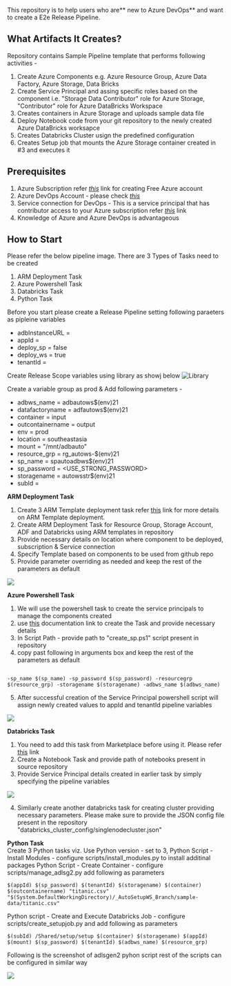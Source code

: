 This repository is to help users who are** new to Azure DevOps** and want to create a E2e Release Pipeline. 
## What Artifacts It Creates? ##
Repository contains Sample Pipeline template that performs following activities - 
1. Create Azure Components e.g. Azure Resource Group, Azure Data Factory, Azure Storage, Data Bricks
2. Create Service Principal and assing specific roles based on the component i.e. "Storage Data Contributor" role for Azure Storage, "Contributor" role for Azure DataBricks Workspace 
3. Creates containers in Azure Storage and uploads sample data file
4. Deploy Notebook code from your git repository to the newly created Azure DataBricks worksapce
5. Creates Databricks Cluster usign the predefined configuration
6. Creates Setup job that mounts the Azure Storage container created in #3 and executes it 

## Prerequisites ##
1. Azure Subscription refer [_this_](https://azure.microsoft.com/en-in/free/) link for creating Free Azure account
2. Azure DevOps Account -  please check [_this_](https://docs.microsoft.com/en-us/azure/devops/user-guide/sign-up-invite-teammates?view=azure-devops)
3. Service connection for DevOps - This is a service principal that has contributor access to your Azure subscription refer [_this_](https://docs.microsoft.com/en-us/azure/devops/pipelines/library/service-endpoints?view=azure-devops&tabs=yaml) link
4. Knowledge of Azure and Azure DevOps is advantageous 

## How to Start ##
Please refer the below pipeline image. There are 3 Types of Tasks need to be created
1. ARM Deployment Task
2. Azure Powershell Task
3. Databricks Task
4. Python Task

Before you start please create a Release Pipeline setting following paraeters as pipleine variables
* adbInstanceURL = <VALUE KEEP EMPTY>
* appId = <VALUE KEEP EMPTY>
* deploy_sp = false
* deploy_ws = true
* tenantId = <VALUE KEEP EMPTY>

Create Release Scope variables using library as showj below
![Library](imgs/library.png)

Create a variable group as prod & Add following parameters - 
* adbws_name = adbautows$(env)21
* datafactoryname = adfautows$(env)21
* container = input
* outcontainername = output
* env = prod
* location = southeastasia
* mount = "/mnt/adbauto"
* resource_grp = rg_autows-$(env)21
* sp_name = spautoadbws$(env)21
* sp_password = <USE_STRONG_PASSWORD>
* storagename = autowsstr$(env)21
* subId = <ID OF YOUR SUBSCRIPTION>

<b> ARM Deployment Task </b>
1. Create 3 ARM Template deployment task refer [this](https://github.com/microsoft/azure-pipelines-tasks/blob/master/Tasks/AzureResourceManagerTemplateDeploymentV3/README.md) link for more details on ARM Template deployment.
2. Create ARM Deployment Task for Resource Group, Storage Account, ADF and Databricks using ARM templates in repository  
3. Provide necessary details on location where component to be deployed, subscription & Service connection
4. Specify Template based on components to be used from github repo
5. Provide parameter overriding as needed and keep the rest of the parameters as default

![](imgs/arm_task.png)


<b> Azure Powershell Task </b>
1. We will use the powershell task to create the service principals to manage the components created
2. use [this](https://docs.microsoft.com/en-us/azure/devops/pipelines/tasks/deploy/azure-powershell?view=azure-devops) documentation link to create the Task and provide necessary details
3. In Script Path - provide path to "create_sp.ps1" script present in repository
4. copy past following in arguments box and keep the rest of the parameters as default

```

-sp_name $(sp_name) -sp_password $(sp_password) -resourcegrp $(resource_grp) -storagename $(storagename) -adbws_name $(adbws_name)

```
5. After successful creation of the Service Principal powershell script will assign newly created values to appId and tenantId pipeline variables

![](imgs/sp_task.png)


<b> Databricks Task </b>
1. You need to add this task from Marketplace before using it. Please refer [this](https://marketplace.visualstudio.com/items?itemName=DataThirstLtd.databricksDeployScriptsTasks) link
2. Create a Notebook Task and provide path of notebooks present in source repository
3. Provide Service Principal details created in earlier task by simply specifying the pipeline variables

 ![](imgs/db_nbtask.png)

4. Similarly create another databricks task for creating cluster providing necessary parameters. Please make sure to provide the JSON config file present in the repository "databricks_cluster_config/singlenodecluster.json"

<b> Python Task </b></br>
Create 3 Python tasks viz. Use Python version - set to 3, 
Python Script - Install Modules  - configure scripts/install_modules.py to install additinal packages
Python Script - Create Container - configure scripts/manage_adlsg2.py add following as parameters
```
$(appId) $(sp_password) $(tenantId) $(storagename) $(container) $(outcontainername) "titanic.csv" "$(System.DefaultWorkingDirectory)/_AutoSetupWS_Branch/sample-data/titanic.csv"
```
Python script - Create and Execute Databricks Job - configure scripts/create_setupjob.py and add following as parameters
```
$(subId) /Shared/setup/setup $(container) $(storagename) $(appId) $(mount) $(sp_password) $(tenantId) $(adbws_name) $(resource_grp)
```
Following is the screenshot of adlsgen2 pyhon script rest of the scripts can be configured in similar way

![](imgs/python_1.png)
